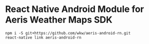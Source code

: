 React Native Android Module for Aeris Weather Maps SDK
======================================================

```
npm i -S git+https://github.com/wkw/aeris-android-rn.git
react-native link aeris-android-rn
```
